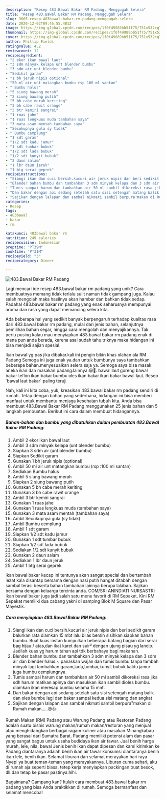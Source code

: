 ```yaml
---
description: "Resep 483.Bawal Bakar RM Padang, Menggugah Selera"
title: "Resep 483.Bawal Bakar RM Padang, Menggugah Selera"
slug: 3005-resep-483bawal-bakar-rm-padang-menggugah-selera
date: 2020-12-02T09:46:55.401Z
image: https://img-global.cpcdn.com/recipes/1f0f49089bb51f75/751x532cq70/483bawal-bakar-rm-padang-foto-resep-utama.jpg
thumbnail: https://img-global.cpcdn.com/recipes/1f0f49089bb51f75/751x532cq70/483bawal-bakar-rm-padang-foto-resep-utama.jpg
cover: https://img-global.cpcdn.com/recipes/1f0f49089bb51f75/751x532cq70/483bawal-bakar-rm-padang-foto-resep-utama.jpg
author: Phillip Fields
ratingvalue: 4.2
reviewcount: 12
recipeingredient:
- "2 ekor ikan bawal laut"
- "3 sdm minyak kelapa unt blender bumbu"
- "3 sdm air unt blender bumbu"
- "Sedikit garam"
- "1 bh jeruk nipis optional"
- "50 ml air unt matangkan bumbu rsp 100 ml santan"
- " Bumbu halus"
- "5 siung bawang merah"
- "2 siung bawang putih"
- "5 bh cabe merah keriting"
- "3 bh cabe rawit orange"
- "3 btr kemiri sangrai"
- "1 ruas jahe"
- "1 ruas lengkuas muda tambahan saya"
- "3 mata asam mentah tambahan saya"
- "Secukupnya gula sy tidak"
- " Bumbu cemplung"
- "1 sdt garam"
- "1/2 sdt kadu jamur"
- "1 sdt tumbar bubuk"
- "1/2 sdt lada bubuk"
- "1/2 sdt kunyit bubuk"
- "2 daun salam"
- "1 lbr daun jeruk"
- "1 btg serai geprek"
recipeinstructions:
- "Siangi ikan dan cuci bersih.kucuri air jeruk nipis dan beri sedikit garam balurkan rata diamkan 15 mbt lalu bilas bersih sisihkan.siapkan bahan bumbu. Buat kuas instan kumpulkan beberapa batang bagian dari serai bag hijau / atas,dan ikat karet dan suir² dengan ujung pisau yg lancip. Jadilah kuas yg harum tahan api tdk berbahaya bagi makanan."
- "Blender bahan bumbu dan tambahkan 3 sdm minyak kelapa dan 3 sdm air dan blender halus.~ panaskan wajan dan tumis bumbu tanpa tambah minyak lagi tambahkan garam,lada,tumbar,kunyit bubuk kaldu jamur juga bumbu cemplungnya."
- "Tumis sampai harum dan tambahkan air 50 ml sambil dikoreksi rasa jika sdh harum matikan apinya dan masukkan ikan sambil dioles bumbu. diamkan ikan meresap bumbu selama 15 mnt."
- "Dan bakar dengan api sedang setelah satu sisi setengah matang balik dan oles bumbu lagi dan bakar sampai kedua sisi matang dan angkat"
- "Sajikan dengan lalapan dan sambal nikmati sambil berpura²makan di Rumah makan.....😍👍"
categories:
- Resep
tags:
- 483bawal
- bakar
- rm

katakunci: 483bawal bakar rm 
nutrition: 249 calories
recipecuisine: Indonesian
preptime: "PT39M"
cooktime: "PT31M"
recipeyield: "3"
recipecategory: Dinner

---
```



![483.Bawal Bakar RM Padang](https://img-global.cpcdn.com/recipes/1f0f49089bb51f75/751x532cq70/483bawal-bakar-rm-padang-foto-resep-utama.jpg)

Lagi mencari ide resep 483.bawal bakar rm padang yang unik? Cara membuatnya memang tidak terlalu sulit namun tidak gampang juga. Kalau salah mengolah maka hasilnya akan hambar dan bahkan tidak sedap. Padahal 483.bawal bakar rm padang yang enak seharusnya mempunyai aroma dan rasa yang dapat memancing selera kita.

Ada beberapa hal yang sedikit banyak berpengaruh terhadap kualitas rasa dari 483.bawal bakar rm padang, mulai dari jenis bahan, selanjutnya pemilihan bahan segar, hingga cara mengolah dan menyajikannya. Tak perlu pusing kalau mau menyiapkan 483.bawal bakar rm padang enak di mana pun anda berada, karena asal sudah tahu triknya maka hidangan ini bisa menjadi sajian spesial.

Ikan bawal yg pas jika dibakar.kali ini pengin bikin khas olahan ala RM Padang Semoga ini juga enak ya.dan untuk bumbunya saya tambahkan beberapa bahan.menyesuaikan selera saja ya. Semoga saya bisa masak aneka ikan dan masakan padang.lainnya.😃🤭. bawal laut goreng bawal bakar teflon ikan bakar bumbu oles ikan bakar ikan bakar bawal laut. Resep &#39;bawal laut bakar&#39; paling teruji.


Nah, kali ini kita coba, yuk, kreasikan 483.bawal bakar rm padang sendiri di rumah. Tetap dengan bahan yang sederhana, hidangan ini bisa memberi manfaat untuk membantu menjaga kesehatan tubuh kita. Anda bisa membuat 483.Bawal Bakar RM Padang menggunakan 25 jenis bahan dan 5 langkah pembuatan. Berikut ini cara dalam membuat hidangannya.

<!--inarticleads1-->

##### Bahan-bahan dan bumbu yang dibutuhkan dalam pembuatan 483.Bawal Bakar RM Padang:

1. Ambil 2 ekor ikan bawal laut
1. Ambil 3 sdm minyak kelapa (unt blender bumbu)
1. Siapkan 3 sdm air (unt blender bumbu)
1. Siapkan Sedikit garam
1. Gunakan 1 bh jeruk nipis (optional)
1. Ambil 50 ml air unt matangkan bumbu (rsp :100 ml santan)
1. Sediakan  Bumbu halus
1. Ambil 5 siung bawang merah
1. Siapkan 2 siung bawang putih
1. Gunakan 5 bh cabe merah keriting
1. Gunakan 3 bh cabe rawit orange
1. Ambil 3 btr kemiri sangrai
1. Gunakan 1 ruas jahe
1. Gunakan 1 ruas lengkuas muda (tambahan saya)
1. Gunakan 3 mata asam mentah (tambahan saya)
1. Ambil Secukupnya gula (sy tidak)
1. Ambil  Bumbu cemplung
1. Ambil 1 sdt garam
1. Siapkan 1/2 sdt kadu jamur
1. Gunakan 1 sdt tumbar bubuk
1. Siapkan 1/2 sdt lada bubuk
1. Sediakan 1/2 sdt kunyit bubuk
1. Gunakan 2 daun salam
1. Sediakan 1 lbr daun jeruk
1. Ambil 1 btg serai geprek


Ikan bawal bakar kecap ini tentunya akan sangat special dan bertambah lezat kala disantap bersama dengan nasi putih hangat ditabah dengan sambal terasi beserta bahan tambahan lainnya berupa lalaban. Sajikan bersama dengan keluarga tercinta anda. COM/SRI ANINDIATI NURSASTRI Ikan bawal bakar juga jadi salah satu menu favorit di RM Sepakat. Kini RM Sepakat memiliki dua cabang yakni di samping Blok M Square dan Pasar Mayestik. 

<!--inarticleads2-->

##### Cara menyiapkan 483.Bawal Bakar RM Padang:

1. Siangi ikan dan cuci bersih.kucuri air jeruk nipis dan beri sedikit garam balurkan rata diamkan 15 mbt lalu bilas bersih sisihkan.siapkan bahan bumbu. Buat kuas instan kumpulkan beberapa batang bagian dari serai bag hijau / atas,dan ikat karet dan suir² dengan ujung pisau yg lancip. Jadilah kuas yg harum tahan api tdk berbahaya bagi makanan.
1. Blender bahan bumbu dan tambahkan 3 sdm minyak kelapa dan 3 sdm air dan blender halus.~ panaskan wajan dan tumis bumbu tanpa tambah minyak lagi tambahkan garam,lada,tumbar,kunyit bubuk kaldu jamur juga bumbu cemplungnya.
1. Tumis sampai harum dan tambahkan air 50 ml sambil dikoreksi rasa jika sdh harum matikan apinya dan masukkan ikan sambil dioles bumbu. diamkan ikan meresap bumbu selama 15 mnt.
1. Dan bakar dengan api sedang setelah satu sisi setengah matang balik dan oles bumbu lagi dan bakar sampai kedua sisi matang dan angkat
1. Sajikan dengan lalapan dan sambal nikmati sambil berpura²makan di Rumah makan.....😍👍


Rumah Makan (RM) Padang atau Warung Padang atau Restoran Padang adalah suatu bisnis warung makan/rumah makan/restoran yang menjual atau menghidangkan berbagai ragam kuliner atau masakan Minangkabau yang berasal dari Sumatra Barat. Padang memiliki potensi alam dan pasar yang sangat bagus untuk usaha budidaya ikan air tawar. Jual benih harga murah, lele, nila, bawal Jenis benih ikan dapat dipesan dan kami kirimkan ke Padang diantaranya adalah benih ikan air tawar konsumsi diantaranya benih ikan lele, benih ikan. Selamat liburan dan selamat merayakan hari raya Nyepi ya buat teman-teman yang merayakannya. Liburan cuma sehari, aku di rumah aja.seperti biasa, tetep kerja menyiapkan packingan buat besok, dll.dan tetap ke pasar pastinya.hihi. 

Bagaimana? Gampang kan? Itulah cara membuat 483.bawal bakar rm padang yang bisa Anda praktikkan di rumah. Semoga bermanfaat dan selamat mencoba!
